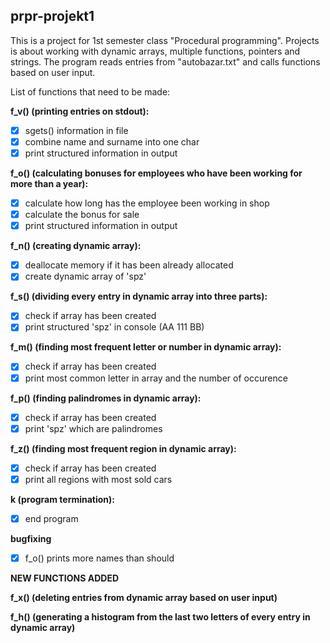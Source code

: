 ## prpr-projekt1

This is a project for 1st semester class "Procedural programming". Projects is about working with dynamic arrays, multiple functions, pointers and strings. The program reads entries from "autobazar.txt" and calls functions based on user input.

List of functions that need to be made:

**f_v() (printing entries on stdout):**
 - [x] sgets() information in file
 - [x] combine name and surname into one char
 - [x] print structured information in output
 
**f_o() (calculating bonuses for employees who have been working for more than a year):**
 - [x] calculate how long has the employee been working in shop
 - [x] calculate the bonus for sale
 - [x] print structured information in output
 
**f_n() (creating dynamic array):**
 - [x] deallocate memory if it has been already allocated
 - [x] create dynamic array of 'spz'
 
**f_s() (dividing every entry in dynamic array into three parts):**
 - [x] check if array has been created
 - [x] print structured 'spz' in console (AA 111 BB)
  
**f_m() (finding most frequent letter or number in dynamic array):**
 - [x] check if array has been created
 - [x] print most common letter in array and the number of occurence

**f_p() (finding palindromes in dynamic array):**
 - [x] check if array has been created
 - [x] print 'spz' which are palindromes
  
**f_z() (finding most frequent region in dynamic array):**
 - [x] check if array has been created
 - [x] print all regions with most sold cars
 
**k (program termination):**
 - [x] end program

**bugfixing**
 - [x] f_o() prints more names than should

**NEW FUNCTIONS ADDED**

**f_x() (deleting entries from dynamic array based on user input)**

**f_h() (generating a histogram from the last two letters of every entry in dynamic array)**
